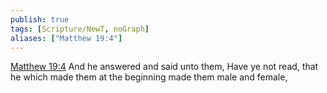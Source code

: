 ```yaml
---
publish: true
tags: [Scripture/NewT, noGraph]
aliases: ["Matthew 19:4"]
---
```

[Matthew 19:4](https://churchofjesuschrist.org/study/scriptures/nt/matt/19?lang=eng&id=p4#p4) And he answered and said unto them, Have ye not read, that he which made them at the beginning made them male and female,
